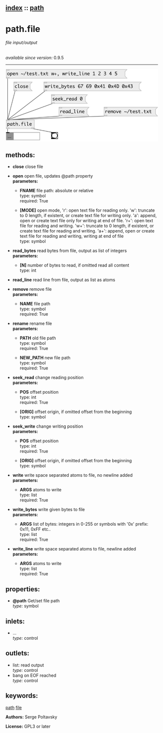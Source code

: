 [index](index.html) :: [path](category_path.html)
---

# path.file

###### file input/output

*available since version:* 0.9.5

---




[![example](../examples/img/path.file.jpg)](../examples/pd/path.file.pd)





## methods:

* **close**
close file<br>

* **open**
open file, updates @path property<br>
  __parameters:__
  - **FNAME** file path: absolute or relative<br>
    type: symbol <br>
    required: True <br>

  - **[MODE]** open mode, &#39;r&#39;: open text file for reading only. &#39;w&#39;: truncate to 0 length, if existent, or create text file for writing only. &#39;a&#39;: append, open or create text file only for writing at end of file. &#39;r+&#39;: open text file for reading and writing. &#39;w+&#39;: truncate to 0 length, if existent, or create text file for reading and writing. &#39;a+&#39;: append, open or create text file for reading and writing, writing at end of file<br>
    type: symbol <br>

* **read_bytes**
read bytes from file, output as list of integers<br>
  __parameters:__
  - **[N]** number of bytes to read, if omitted read all content<br>
    type: int <br>

* **read_line**
read line from file, output as list as atoms<br>

* **remove**
remove file<br>
  __parameters:__
  - **NAME** file path<br>
    type: symbol <br>
    required: True <br>

* **rename**
rename file<br>
  __parameters:__
  - **PATH** old file path<br>
    type: symbol <br>
    required: True <br>

  - **NEW_PATH** new file path<br>
    type: symbol <br>
    required: True <br>

* **seek_read**
change reading position<br>
  __parameters:__
  - **POS** offset position<br>
    type: int <br>
    required: True <br>

  - **[ORIG]** offset origin, if omitted offset from the beginning<br>
    type: symbol <br>

* **seek_write**
change writing position<br>
  __parameters:__
  - **POS** offset position<br>
    type: int <br>
    required: True <br>

  - **[ORIG]** offset origin, if omitted offset from the beginning<br>
    type: symbol <br>

* **write**
write space separated atoms to file, no newline added<br>
  __parameters:__
  - **ARGS** atoms to write<br>
    type: list <br>
    required: True <br>

* **write_bytes**
write given bytes to file<br>
  __parameters:__
  - **ARGS** list of bytes: integers in 0-255 or symbols with &#39;0x&#39; prefix: 0x11, 0xFF etc..<br>
    type: list <br>
    required: True <br>

* **write_line**
write space separated atoms to file, newline added<br>
  __parameters:__
  - **ARGS** atoms to write<br>
    type: list <br>
    required: True <br>




## properties:

* **@path** 
Get/set file path<br>
_type:_ symbol<br>



## inlets:

* ...<br>
_type:_ control



## outlets:

* list: read output<br>
_type:_ control
* bang on EOF reached<br>
_type:_ control



## keywords:

[path](keywords/path.html)
[file](keywords/file.html)






**Authors:** Serge Poltavsky




**License:** GPL3 or later





